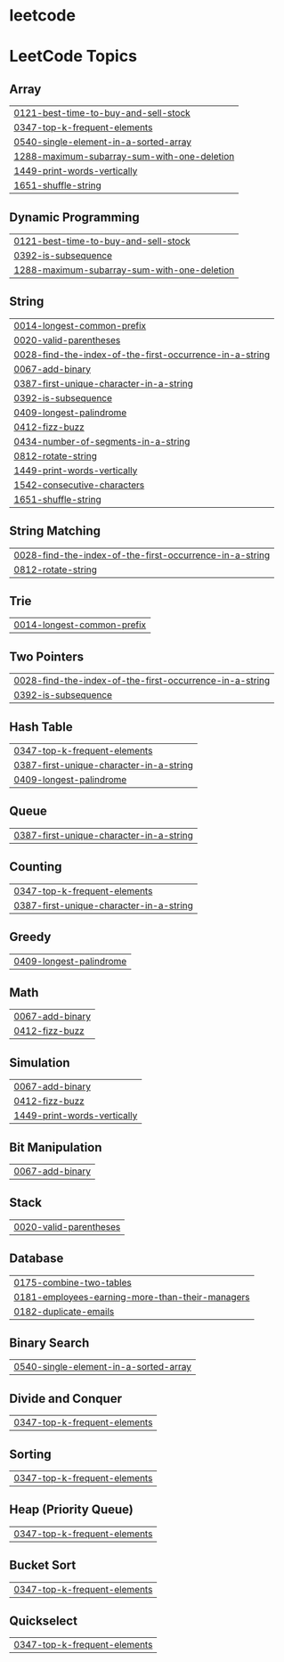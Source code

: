 # leetcode

<!---LeetCode Topics Start-->
# LeetCode Topics
## Array
|  |
| ------- |
| [0121-best-time-to-buy-and-sell-stock](https://github.com/Harshsahu001/dsa/tree/master/0121-best-time-to-buy-and-sell-stock) |
| [0347-top-k-frequent-elements](https://github.com/Harshsahu001/dsa/tree/master/0347-top-k-frequent-elements) |
| [0540-single-element-in-a-sorted-array](https://github.com/Harshsahu001/dsa/tree/master/0540-single-element-in-a-sorted-array) |
| [1288-maximum-subarray-sum-with-one-deletion](https://github.com/Harshsahu001/dsa/tree/master/1288-maximum-subarray-sum-with-one-deletion) |
| [1449-print-words-vertically](https://github.com/Harshsahu001/dsa/tree/master/1449-print-words-vertically) |
| [1651-shuffle-string](https://github.com/Harshsahu001/dsa/tree/master/1651-shuffle-string) |
## Dynamic Programming
|  |
| ------- |
| [0121-best-time-to-buy-and-sell-stock](https://github.com/Harshsahu001/dsa/tree/master/0121-best-time-to-buy-and-sell-stock) |
| [0392-is-subsequence](https://github.com/Harshsahu001/dsa/tree/master/0392-is-subsequence) |
| [1288-maximum-subarray-sum-with-one-deletion](https://github.com/Harshsahu001/dsa/tree/master/1288-maximum-subarray-sum-with-one-deletion) |
## String
|  |
| ------- |
| [0014-longest-common-prefix](https://github.com/Harshsahu001/dsa/tree/master/0014-longest-common-prefix) |
| [0020-valid-parentheses](https://github.com/Harshsahu001/dsa/tree/master/0020-valid-parentheses) |
| [0028-find-the-index-of-the-first-occurrence-in-a-string](https://github.com/Harshsahu001/dsa/tree/master/0028-find-the-index-of-the-first-occurrence-in-a-string) |
| [0067-add-binary](https://github.com/Harshsahu001/dsa/tree/master/0067-add-binary) |
| [0387-first-unique-character-in-a-string](https://github.com/Harshsahu001/dsa/tree/master/0387-first-unique-character-in-a-string) |
| [0392-is-subsequence](https://github.com/Harshsahu001/dsa/tree/master/0392-is-subsequence) |
| [0409-longest-palindrome](https://github.com/Harshsahu001/dsa/tree/master/0409-longest-palindrome) |
| [0412-fizz-buzz](https://github.com/Harshsahu001/dsa/tree/master/0412-fizz-buzz) |
| [0434-number-of-segments-in-a-string](https://github.com/Harshsahu001/dsa/tree/master/0434-number-of-segments-in-a-string) |
| [0812-rotate-string](https://github.com/Harshsahu001/dsa/tree/master/0812-rotate-string) |
| [1449-print-words-vertically](https://github.com/Harshsahu001/dsa/tree/master/1449-print-words-vertically) |
| [1542-consecutive-characters](https://github.com/Harshsahu001/dsa/tree/master/1542-consecutive-characters) |
| [1651-shuffle-string](https://github.com/Harshsahu001/dsa/tree/master/1651-shuffle-string) |
## String Matching
|  |
| ------- |
| [0028-find-the-index-of-the-first-occurrence-in-a-string](https://github.com/Harshsahu001/dsa/tree/master/0028-find-the-index-of-the-first-occurrence-in-a-string) |
| [0812-rotate-string](https://github.com/Harshsahu001/dsa/tree/master/0812-rotate-string) |
## Trie
|  |
| ------- |
| [0014-longest-common-prefix](https://github.com/Harshsahu001/dsa/tree/master/0014-longest-common-prefix) |
## Two Pointers
|  |
| ------- |
| [0028-find-the-index-of-the-first-occurrence-in-a-string](https://github.com/Harshsahu001/dsa/tree/master/0028-find-the-index-of-the-first-occurrence-in-a-string) |
| [0392-is-subsequence](https://github.com/Harshsahu001/dsa/tree/master/0392-is-subsequence) |
## Hash Table
|  |
| ------- |
| [0347-top-k-frequent-elements](https://github.com/Harshsahu001/dsa/tree/master/0347-top-k-frequent-elements) |
| [0387-first-unique-character-in-a-string](https://github.com/Harshsahu001/dsa/tree/master/0387-first-unique-character-in-a-string) |
| [0409-longest-palindrome](https://github.com/Harshsahu001/dsa/tree/master/0409-longest-palindrome) |
## Queue
|  |
| ------- |
| [0387-first-unique-character-in-a-string](https://github.com/Harshsahu001/dsa/tree/master/0387-first-unique-character-in-a-string) |
## Counting
|  |
| ------- |
| [0347-top-k-frequent-elements](https://github.com/Harshsahu001/dsa/tree/master/0347-top-k-frequent-elements) |
| [0387-first-unique-character-in-a-string](https://github.com/Harshsahu001/dsa/tree/master/0387-first-unique-character-in-a-string) |
## Greedy
|  |
| ------- |
| [0409-longest-palindrome](https://github.com/Harshsahu001/dsa/tree/master/0409-longest-palindrome) |
## Math
|  |
| ------- |
| [0067-add-binary](https://github.com/Harshsahu001/dsa/tree/master/0067-add-binary) |
| [0412-fizz-buzz](https://github.com/Harshsahu001/dsa/tree/master/0412-fizz-buzz) |
## Simulation
|  |
| ------- |
| [0067-add-binary](https://github.com/Harshsahu001/dsa/tree/master/0067-add-binary) |
| [0412-fizz-buzz](https://github.com/Harshsahu001/dsa/tree/master/0412-fizz-buzz) |
| [1449-print-words-vertically](https://github.com/Harshsahu001/dsa/tree/master/1449-print-words-vertically) |
## Bit Manipulation
|  |
| ------- |
| [0067-add-binary](https://github.com/Harshsahu001/dsa/tree/master/0067-add-binary) |
## Stack
|  |
| ------- |
| [0020-valid-parentheses](https://github.com/Harshsahu001/dsa/tree/master/0020-valid-parentheses) |
## Database
|  |
| ------- |
| [0175-combine-two-tables](https://github.com/Harshsahu001/dsa/tree/master/0175-combine-two-tables) |
| [0181-employees-earning-more-than-their-managers](https://github.com/Harshsahu001/dsa/tree/master/0181-employees-earning-more-than-their-managers) |
| [0182-duplicate-emails](https://github.com/Harshsahu001/dsa/tree/master/0182-duplicate-emails) |
## Binary Search
|  |
| ------- |
| [0540-single-element-in-a-sorted-array](https://github.com/Harshsahu001/dsa/tree/master/0540-single-element-in-a-sorted-array) |
## Divide and Conquer
|  |
| ------- |
| [0347-top-k-frequent-elements](https://github.com/Harshsahu001/dsa/tree/master/0347-top-k-frequent-elements) |
## Sorting
|  |
| ------- |
| [0347-top-k-frequent-elements](https://github.com/Harshsahu001/dsa/tree/master/0347-top-k-frequent-elements) |
## Heap (Priority Queue)
|  |
| ------- |
| [0347-top-k-frequent-elements](https://github.com/Harshsahu001/dsa/tree/master/0347-top-k-frequent-elements) |
## Bucket Sort
|  |
| ------- |
| [0347-top-k-frequent-elements](https://github.com/Harshsahu001/dsa/tree/master/0347-top-k-frequent-elements) |
## Quickselect
|  |
| ------- |
| [0347-top-k-frequent-elements](https://github.com/Harshsahu001/dsa/tree/master/0347-top-k-frequent-elements) |
<!---LeetCode Topics End-->